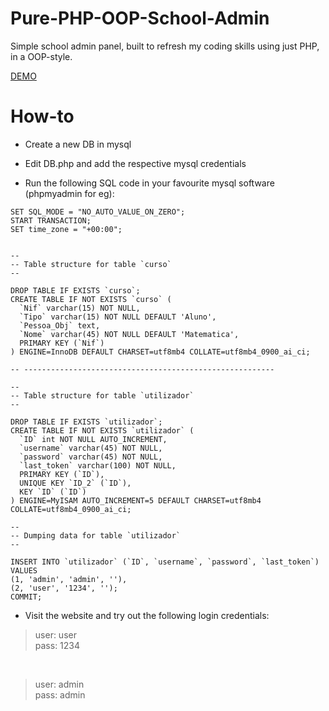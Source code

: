 # Pure-PHP-OOP-School-Admin
Simple school admin panel, built to refresh my coding skills using just PHP, in a OOP-style.

[DEMO](https://demos.canalfoto.org/public_html/php-school-admin/) 

# How-to
- Create a new DB in mysql
- Edit DB.php and add the respective mysql credentials

- Run the following SQL code in your favourite mysql software (phpmyadmin for eg):
```
SET SQL_MODE = "NO_AUTO_VALUE_ON_ZERO";
START TRANSACTION;
SET time_zone = "+00:00";


--
-- Table structure for table `curso`
--

DROP TABLE IF EXISTS `curso`;
CREATE TABLE IF NOT EXISTS `curso` (
  `Nif` varchar(15) NOT NULL,
  `Tipo` varchar(15) NOT NULL DEFAULT 'Aluno',
  `Pessoa_Obj` text,
  `Nome` varchar(45) NOT NULL DEFAULT 'Matematica',
  PRIMARY KEY (`Nif`)
) ENGINE=InnoDB DEFAULT CHARSET=utf8mb4 COLLATE=utf8mb4_0900_ai_ci;

-- --------------------------------------------------------

--
-- Table structure for table `utilizador`
--

DROP TABLE IF EXISTS `utilizador`;
CREATE TABLE IF NOT EXISTS `utilizador` (
  `ID` int NOT NULL AUTO_INCREMENT,
  `username` varchar(45) NOT NULL,
  `password` varchar(45) NOT NULL,
  `last_token` varchar(100) NOT NULL,
  PRIMARY KEY (`ID`),
  UNIQUE KEY `ID_2` (`ID`),
  KEY `ID` (`ID`)
) ENGINE=MyISAM AUTO_INCREMENT=5 DEFAULT CHARSET=utf8mb4 COLLATE=utf8mb4_0900_ai_ci;

--
-- Dumping data for table `utilizador`
--

INSERT INTO `utilizador` (`ID`, `username`, `password`, `last_token`) VALUES
(1, 'admin', 'admin', ''),
(2, 'user', '1234', '');
COMMIT;
```

- Visit the website and try out the following login credentials:
> user: user  
> pass: 1234  

<br />

> user: admin  
> pass: admin  
